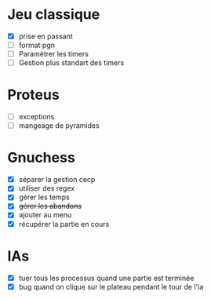 # Jeu classique
 - [x] prise en passant
 - [ ] format pgn
 - [ ] Paramètrer les timers
 - [ ] Gestion plus standart des timers

# Proteus
 - [ ] exceptions
 - [ ] mangeage de pyramides

# Gnuchess
 - [x] séparer la gestion cecp
 - [x] utiliser des regex
 - [x] gérer les temps
 - [x] ~~gérer les abandons~~
 - [x] ajouter au menu
 - [x] récupérer la partie en cours

# IAs
 - [x] tuer tous les processus quand une partie est terminée
 - [x] bug quand on clique sur le plateau pendant le tour de l'ia
